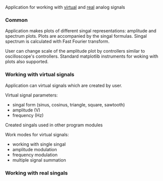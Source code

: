 Application for working with [virtual](#working-with-virtual-singals) and [real](#working-with-real-singals) analog signals

### Common
Application makes plots of different singal representations: amplitude and spectrum plots. Plots are accompanied by the singal formulas. Singal spectrum is calculated with Fast Fourier transform.

User can change scale of the amplitude plot by controllers similar to oscilloscope's controllers. Standard matplotlib instruments for woking with plots also supported.

### Working with virtual signals
Application can virtual signals which are created by user.

Virtual signal parameters:
- singal form (sinus, cosinus, triangle, square, sawtooth)
- amplitude (V)
- frequency (Hz)

Created singals used in other program modules

Work modes for virtual signals:
- working with single singal
- amplitude modulation
- frequency modulation
- multiple signal summation

### Working with real singals

